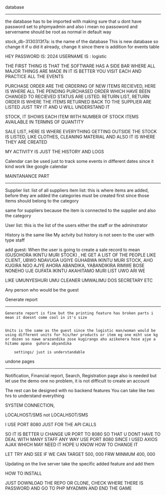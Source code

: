 database
********

the database has to be imported with making sure that u dont have password set to phpmyadmin
and also i mean no passoword and servername should be root as normal in default way

stock_db-3130313f7a: is the name of the database
This is new database so change it if u did it already, change it since there is addition for events table


HEY PASSWORD IS: 2024
USERNAME IS : logistic

THE FIRST THING IS THAT THE SOFTWARE HAS A SIDE BAR WHERE ALL MAJOR THINGS ARE MADE IN
IT IS BETTER YOU VISIT EACH AND PRACTICE ALL THE EVENTS

PURCHASE ORDER ARE THE ORDERING OF NEW ITEMS
RECIEVED, HERE IS WHERE ALL THE PENDING PURCHASED ORDER WHICH HAVE BEEN CHANGED TO RECIEVED STATUS ARE LISTED. 
RETURN LIST, RETURN ORDER IS WHERE THE ITEMS RETURNED BACK TO THE SUPPLIER ARE LISTED JUST TRY IT AND U WILL UNDERSTAND IT

STOCK, IT SHOWS EACH ITEM WITH NUMBER OF STOCK ITEMS AVAILABLE IN TERMNS OF QUANTITY

SALE LIST, HERE IS WHERE EVERYTHING GETTING OUTSIDE THE STOCK IS LISTED, LIKE CLOTHES, CLEANING MATERIAL AND ALSO IT IS WHERE THEY ARE CREATED

MY ACTIVITY IS JUST THE HISTORY AND LOGS

Calendar can be used just to track some events in different dates since it kind work like google calendar

MAINTANANCE PART
****************

Supplier list: list of all suppliers
item list: this is where items are added, before they are added the categories must be created first since those items should belong to the category

same for suppliers because the item is connected to the supplier and also the category

User list: this is the list of the users either the staff  or the adminstrator

History is the same like My actvity but history is not seen to the user with type staff

add guest: When the user is going to create a sale record to mean (GUSOHORA IKINTU MURI STOCK) , HE GET A LIST OF THE PEOPLE LIKE CLIENT, UBWO NDAVUGA UGIYE GUHABWA IKINTU MURI STOCK, AHO KUGIRA NGO AJYE AHORA ABANDIKA, YABANDIKIRA RIMWE BOSE NONEHO UJE GUFATA IKINTU AKAHITAMO MURI LIST UWO ARI WE

LIKE UMUNYESHURI
UMU CLEANER
UMWALIMU
DOS
SECRETARY 
ETC

Any person who would be the guest

Generate report
****************
    Generate report is fine but the printing feature has broken parts i mean it doesnt come cool in it's size


    Units is the same as the guest since the logistic man/woman would be using different units for his/her products or item eg one miht use kg or dozen so nawe arazandika zose kugirango aho azikenera hose ajye a hitamo apana  guhora abyandika

        settings/ just is understandable


undone pages
*************

Notification,
Financial report,
Search,
Registration page also is needed but let use the demo one no problem, it is not difficult to create an account



The rest can be designed with no backend features
You can take like two hrs to understand everything



SYSTEM CONNECTION,

 LOCALHOST/SMS not LOCALHSOT/SMS

I USE PORT 8080 JUST FOR THE API CALLS

SO IT IS BETTER U CHANGE UR PORT TO 8080 SO THAT U DONT HAVE TO DEAL WITH MANY STAFF ANY WAY USE PORT 8080 SINCE I USED AXIOS AJAX WHICH MAY NEED IT HOPE U KNOW HOW TO CHANGE IT



LET TRY AND SEE IF WE CAN TARGET 500, 000 FRW
MINMUM 400, 000

Updating on the live server take the specific added feature and add them

HOW TO INSTALL

JUST DOWNLOAD THE REPO OR CLONE, CHECK WHERE THERE IS PASSWORD AND GO TO PHP MYADMIN AND END THE GAME

